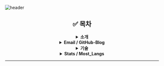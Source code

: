 ![header](https://capsule-render.vercel.app/api?type=wave&color=auto&height=300&section=header&text=Welcome!&fontSize=90&animation=fadeIn&fontAlignY=38&desc=My%20GitHub%20profile&descAlignY=51&descAlign=62)

<div align="center">

## ✅ 목차
  
<details>
<summary><strong> 소개 </strong></summary>
  
### 😀 Introduce

안녕하세요 저는 윤준형입니다.   
현재 코딩 공부와 취업 준비를 하고 있습니다.  
  
<hr>
</details>
<details>
<summary><strong> Email / GitHub-Blog </strong></summary>
  
### 📧 Email

shshshshrj@gmail.com

### 📁 Git

<https://shshshrj.github.io/>
  
<hr>
</details>
<details>
<summary><strong> 기술 </strong></summary>
  
### 💡 툴/서버

<img src="https://img.shields.io/badge/Tomcat-blueviolet?style=flat-square&logo=Apache Tomcat&logoColor=white"/>
<img src="https://img.shields.io/badge/GitHub-blue?style=flat-square&logo=GitHub&logoColor=white"/>
<img src="https://img.shields.io/badge/Oracle-brightgreen?style=flat-square&logo=Oracle&logoColor=white"/>
<img src="https://img.shields.io/badge/Eclipse IDE-yellow?style=flat-square&logo=Eclipse IDE&logoColor=white"/>
<img src="https://img.shields.io/badge/Visual Studio Code-orange?style=flat-square&logo=Visual Studio Code&logoColor=white"/>
<img src="https://img.shields.io/badge/Pycharm-red?style=flat-square&logo=Pycharm&logoColor=white"/>

### 💻 언어

<img src="https://img.shields.io/badge/Html5-red?style=flat-square&logo=Html5&logoColor=white"/>
<img src="https://img.shields.io/badge/Java-orange?style=flat-square&logo=java&logoColor=white"/>
<img src="https://img.shields.io/badge/JavaScript-yellow?style=flat-square&logo=javascript&logoColor=white"/>
<img src="https://img.shields.io/badge/Css-brightgreen?style=flat-square&logo=Css3&logoColor=white"/>
<img src="https://img.shields.io/badge/MySQL-blue?style=flat-square&logo=MySQL&logoColor=white"/>
<img src="https://img.shields.io/badge/jQuery-darkblue?style=flat-square&logo=jQuery&logoColor=white"/>
<img src="https://img.shields.io/badge/Python-blueviolet?style=flat-square&logo=Python&logoColor=white"/>
<img src="https://img.shields.io/badge/Notion-pink?style=flat-square&logo=Notion&logoColor=white"/>
<img src="https://img.shields.io/badge/SpringBoot-grey?style=flat-square&logo=SpringBoot&logoColor=black"/>
  
<hr>
</details>
<details>
<summary><strong> Stats / Most_Langs </strong></summary>
  
[![shshshrj's GitHub stats](https://github-readme-stats.vercel.app/api?username=shshshrj&theme=tokyonight)](https://github.com/anuraghazra/github-readme-stats)
[![Top Langs](https://github-readme-stats.vercel.app/api/top-langs/?username=shshshrj&layout=compact&theme=tokyonight&langs_count=4)](https://github.com/anuraghazra/github-readme-stats) 
  
</details>
</div>

------------
